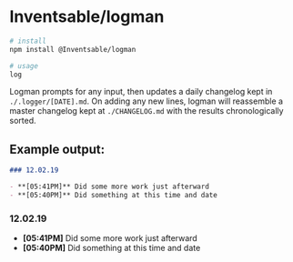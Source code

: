 # Inventsable/logman

```bash
# install
npm install @Inventsable/logman

# usage
log
```

Logman prompts for any input, then updates a daily changelog kept in `./.logger/[DATE].md`. On adding any new lines, logman will reassemble a master changelog kept at `./CHANGELOG.md` with the results chronologically sorted.

## Example output:

```md
### 12.02.19

- **[05:41PM]** Did some more work just afterward
- **[05:40PM]** Did something at this time and date
```

### 12.02.19

- **[05:41PM]** Did some more work just afterward
- **[05:40PM]** Did something at this time and date
